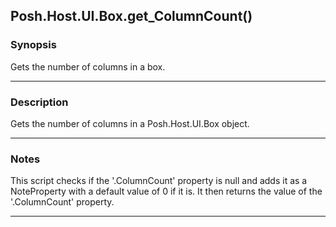 Posh.Host.UI.Box.get_ColumnCount()
----------------------------------

### Synopsis
Gets the number of columns in a box.

---

### Description

Gets the number of columns in a Posh.Host.UI.Box object.

---

### Notes
This script checks if the '.ColumnCount' property is null and adds it as a NoteProperty with a default value of 0 if it is.
It then returns the value of the '.ColumnCount' property.

---

